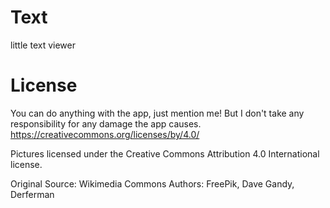 # Text
little text viewer

# License
You can do anything with the app, just mention me! But I don't take any responsibility for any damage the app causes. https://creativecommons.org/licenses/by/4.0/

Pictures licensed under the Creative Commons Attribution 4.0 International license.

Original Source: Wikimedia Commons
Authors: FreePik, Dave Gandy, Derferman
